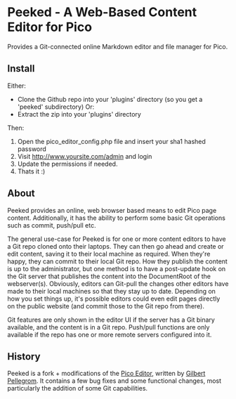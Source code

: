 Peeked - A Web-Based Content Editor for Pico
============================================

Provides a Git-connected online Markdown editor and file manager for Pico.

Install
-------

Either:
* Clone the Github repo into your 'plugins' directory (so you get a 'peeked' subdirectory)
Or:
* Extract the zip into your 'plugins' directory

Then:

1. Open the pico_editor_config.php file and insert your sha1 hashed password
2. Visit http://www.yoursite.com/admin and login
3. Update the permissions if needed.
4. Thats it :)

About
-----

Peeked provides an online, web browser based means to edit Pico page content. Additionally, it has the ability to perform some basic Git operations such as commit, push/pull etc.

The general use-case for Peeked is for one or more content editors to have a Git repo cloned onto their laptops. They can then go ahead and create or edit content, saving it to their local machine as required. When they're happy, they can commit to their local Git repo. How they publish the content is up to the administrator, but one method is to have a post-update hook on the Git server that publishes the content into the DocumentRoot of the webserver(s). Obviously, editors can Git-pull the changes other editors have made to their local machines so that they stay up to date. Depending on how you set things up, it's possible editors could even edit pages directly on the public website (and commit those to the Git repo from there).

Git features are only shown in the editor UI if the server has a Git binary available, and the content is in a Git repo. Push/pull functions are only available if the repo has one or more remote servers configured into it.

History
-------

Peeked is a fork + modifications of the [Pico Editor](https://github.com/gilbitron/Pico-Editor-Plugin), written by [Gilbert Pellegrom](https://github.com/gilbitron). It contains a few bug fixes and some functional changes, most particularly the addition of some Git capabilities.

